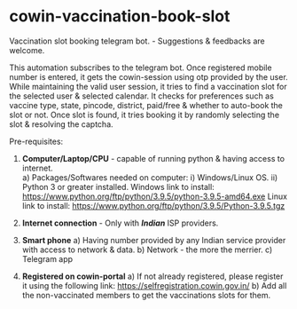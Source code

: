 # cowin-vaccination-book-slot
Vaccination slot booking telegram bot. - Suggestions &amp; feedbacks are welcome.

This automation subscribes to the telegram bot. Once registered mobile number is entered, it gets the cowin-session using otp provided by the user.
While maintaining the valid user session, it tries to find a vaccination slot for the selected user & selected calendar.
It checks for preferences such as vaccine type, state, pincode, district, paid/free & whether to auto-book the slot or not.
Once slot is found, it tries booking it by randomly selecting the slot & resolving the captcha.

Pre-requisites:

1) **Computer/Laptop/CPU** - capable of running python & having access to internet.<br>
   a) Packages/Softwares needed on computer:
      i) Windows/Linux OS.
      ii) Python 3 or greater installed.
      Windows link to install: https://www.python.org/ftp/python/3.9.5/python-3.9.5-amd64.exe
      Linux link to install: https://www.python.org/ftp/python/3.9.5/Python-3.9.5.tgz
      
2) **Internet connection** - Only with **_Indian_** ISP providers.

3) **Smart phone**
   a) Having number provided by any Indian service provider with access to network & data.
   b) Network  - the more the merrier.
   c) Telegram app

4) **Registered on cowin-portal**
   a) If not already registered, please register it using the following link:
      https://selfregistration.cowin.gov.in/
   b) Add all the non-vaccinated members to get the vaccinations slots for them.

 
